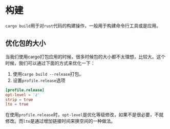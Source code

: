 # 构建

`cargo build`用于对`rust`代码的构建操作，一般用于构建命令行工具或是应用。

## 优化包的大小

当我们使用cargo打包应用的时候，很多时候包的大小都不太理想，比较大。这个时候，我们可以通过下面的方式来优化一下：

1. 使用`carge build --release`打包。
2. 设置`profile.release`选项
```toml
[profile.release]
opt-level = 'z'
strip = true
lto = true
```

在使用`profile.release`时，`opt-level`是优化等级修改，如果不是很必要，不就修改。而`lto`是通过增加链接时间来换空间的一种做法。
